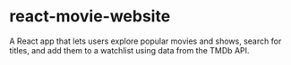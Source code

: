 # react-movie-website

A React app that lets users explore popular movies and shows, search for titles, and add them to a watchlist using data from the TMDb API.
